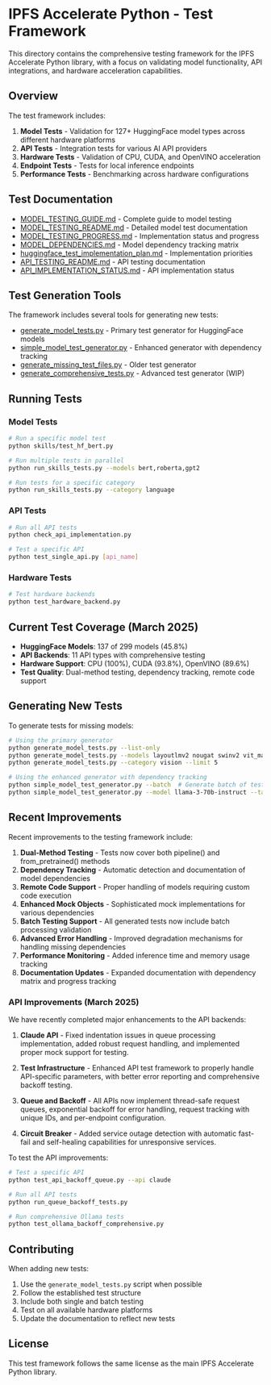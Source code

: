 # IPFS Accelerate Python - Test Framework

This directory contains the comprehensive testing framework for the IPFS Accelerate Python library, with a focus on validating model functionality, API integrations, and hardware acceleration capabilities.

## Overview

The test framework includes:

1. **Model Tests** - Validation for 127+ HuggingFace model types across different hardware platforms
2. **API Tests** - Integration tests for various AI API providers
3. **Hardware Tests** - Validation of CPU, CUDA, and OpenVINO acceleration
4. **Endpoint Tests** - Tests for local inference endpoints
5. **Performance Tests** - Benchmarking across hardware configurations

## Test Documentation

- [MODEL_TESTING_GUIDE.md](MODEL_TESTING_GUIDE.md) - Complete guide to model testing
- [MODEL_TESTING_README.md](MODEL_TESTING_README.md) - Detailed model test documentation
- [MODEL_TESTING_PROGRESS.md](MODEL_TESTING_PROGRESS.md) - Implementation status and progress
- [MODEL_DEPENDENCIES.md](MODEL_DEPENDENCIES.md) - Model dependency tracking matrix
- [huggingface_test_implementation_plan.md](huggingface_test_implementation_plan.md) - Implementation priorities
- [API_TESTING_README.md](API_TESTING_README.md) - API testing documentation
- [API_IMPLEMENTATION_STATUS.md](API_IMPLEMENTATION_STATUS.md) - API implementation status

## Test Generation Tools

The framework includes several tools for generating new tests:

- [generate_model_tests.py](generate_model_tests.py) - Primary test generator for HuggingFace models
- [simple_model_test_generator.py](simple_model_test_generator.py) - Enhanced generator with dependency tracking
- [generate_missing_test_files.py](generate_missing_test_files.py) - Older test generator
- [generate_comprehensive_tests.py](generate_comprehensive_tests.py) - Advanced test generator (WIP)

## Running Tests

### Model Tests

```bash
# Run a specific model test
python skills/test_hf_bert.py

# Run multiple tests in parallel
python run_skills_tests.py --models bert,roberta,gpt2

# Run tests for a specific category
python run_skills_tests.py --category language
```

### API Tests

```bash
# Run all API tests
python check_api_implementation.py 

# Test a specific API
python test_single_api.py [api_name]
```

### Hardware Tests

```bash
# Test hardware backends
python test_hardware_backend.py
```

## Current Test Coverage (March 2025)

- **HuggingFace Models**: 137 of 299 models (45.8%)
- **API Backends**: 11 API types with comprehensive testing
- **Hardware Support**: CPU (100%), CUDA (93.8%), OpenVINO (89.6%)
- **Test Quality**: Dual-method testing, dependency tracking, remote code support

## Generating New Tests

To generate tests for missing models:

```bash
# Using the primary generator
python generate_model_tests.py --list-only
python generate_model_tests.py --models layoutlmv2 nougat swinv2 vit_mae
python generate_model_tests.py --category vision --limit 5

# Using the enhanced generator with dependency tracking
python simple_model_test_generator.py --batch  # Generate batch of tests with dependency tracking
python simple_model_test_generator.py --model llama-3-70b-instruct --task text-generation  # Specific model
```

## Recent Improvements

Recent improvements to the testing framework include:

1. **Dual-Method Testing** - Tests now cover both pipeline() and from_pretrained() methods
2. **Dependency Tracking** - Automatic detection and documentation of model dependencies
3. **Remote Code Support** - Proper handling of models requiring custom code execution
4. **Enhanced Mock Objects** - Sophisticated mock implementations for various dependencies
5. **Batch Testing Support** - All generated tests now include batch processing validation
6. **Advanced Error Handling** - Improved degradation mechanisms for handling missing dependencies
7. **Performance Monitoring** - Added inference time and memory usage tracking
8. **Documentation Updates** - Expanded documentation with dependency matrix and progress tracking

### API Improvements (March 2025)

We have recently completed major enhancements to the API backends:

1. **Claude API** - Fixed indentation issues in queue processing implementation, added robust request handling, and implemented proper mock support for testing.

2. **Test Infrastructure** - Enhanced API test framework to properly handle API-specific parameters, with better error reporting and comprehensive backoff testing.

3. **Queue and Backoff** - All APIs now implement thread-safe request queues, exponential backoff for error handling, request tracking with unique IDs, and per-endpoint configuration.

4. **Circuit Breaker** - Added service outage detection with automatic fast-fail and self-healing capabilities for unresponsive services.

To test the API improvements:

```bash
# Test a specific API
python test_api_backoff_queue.py --api claude

# Run all API tests
python run_queue_backoff_tests.py

# Run comprehensive Ollama tests
python test_ollama_backoff_comprehensive.py
```

## Contributing

When adding new tests:

1. Use the `generate_model_tests.py` script when possible
2. Follow the established test structure
3. Include both single and batch testing
4. Test on all available hardware platforms
5. Update the documentation to reflect new tests

## License

This test framework follows the same license as the main IPFS Accelerate Python library.